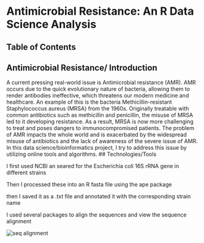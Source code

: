 # Antimicrobial Resistance: An R Data Science Analysis

## Table of Contents

## Antimicrobial Resistance/ Introduction

A current pressing real-world issue is Antimicrobial resistance (AMR). AMR occurs due to the quick evolutionary nature of bacteria, allowing them to render antibodies ineffective, which threatens our modern medicine and healthcare. An example of this is the bacteria Methicillin-resistant Staphylococcus aureus (MRSA) from the 1960s. Originally treatable with common antibiotics such as methicillin and penicillin, the misuse of MRSA led to it developing resistance. As a result, MRSA is now more challenging to treat and poses dangers to immunocompromised patients. The problem of AMR impacts the whole world and is exacerbated by the widespread misuse of antibiotics and the lack of awareness of the severe issue of AMR. In this data science/bioinformatics project, I try to address this issue by utilizing online tools and algorithms. \## Technologies/Tools

I first used NCBI an seared for the Escherichia coli 16S rRNA gene in different strains

Then I processed these into an R fasta file using the ape package

then I saved it as a .txt file and annotated it with the corresponding strain name

I used several packages to align the sequences and view the sequence alignment

![seq alignment](images/Screenshot%202024-11-28%20at%2010.24.30%20AM.png)
